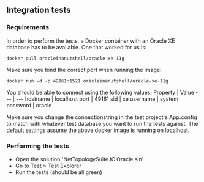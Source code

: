 ## Integration tests
### Requirements
In order to perform the tests, a Docker container with an Oracle XE database has to be available.
One that worked for us is:   
```
docker pull oracleinanutshell/oracle-xe-11g
```

Make sure you bind the correct port when running the image:
```
docker run -d -p 49161:1521 oracleinanutshell/oracle-xe-11g
```

You should be able to connect using the following values:
Property | Value
--- | ---
hostname | localhost
port | 49161
sid | xe
username | system
password | oracle

Make sure you change the connectionstring in the test project's App.config to match with whatever test database you want to run the tests against. 
The default settings assume the above docker image is running on localhost.

### Performing the tests
- Open the solution 'NetTopologySuite.IO.Oracle.sln'
- Go to Test > Test Explorer 
- Run the tests (should be all green)
